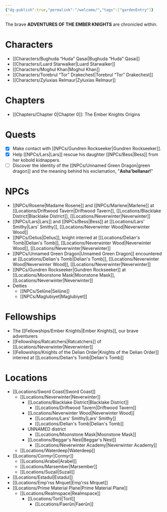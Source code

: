 ```yaml
---
{"dg-publish":true,"permalink":"/welcome/","tags":["gardenEntry"]}
---
```


The brave **ADVENTURES OF THE EMBER KNIGHTS** are chronicled within.

# Characters
- [[Characters/Bughuda “Huda” Qasai\|Bughuda “Huda” Qasai]]
- [[Characters/Luard Starwalker\|Luard Starwalker]]
- [[Characters/Moghul Khan\|Moghul Khan]]
- [[Characters/Torebrul “Tor” Drakechest\|Torebrul “Tor” Drakechest]]
- [[Characters/Zyluxias Relmaur\|Zyluxias Relmaur]]

# Chapters
- [[Chapters/Chapter 0\|Chapter 0]]: The Ember Knights Origins

# Quests
- [x] Make contact with [[NPCs/Gundren Rockseeker\|Gundren Rockseeker]].
- [x] Help [[NPCs/Lars\|Lars]] rescue his daughter [[NPCs/Bess\|Bess]] from her kobold kidnappers.
- [ ] Discover the identity of the [[NPCs/Unnamed Green Dragon\|green dragon]] and the meaning behind his exclamation, "**Asha'bellanar!**"

# NPCs
- [[NPCs/Rosene\|Madame Rosene]] and [[NPCs/Marlene\|Marlene]] at [[Locations/Driftwood Tavern\|Driftwood Tavern]], [[Locations/Blacklake District\|Blacklake District]], [[Locations/Neverwinter\|Neverwinter]]
- [[NPCs/Lars\|Lars]] and [[NPCs/Bess\|Bess]] at [[Locations/Lars' Smithy\|Lars' Smithy]], [[Locations/Neverwinter Wood\|Neverwinter Wood]]
- [[NPCs/Delius\|Delius]], knight interred at [[Locations/Delian's Tomb\|Delian's Tomb]], [[Locations/Neverwinter Wood\|Neverwinter Wood]], [[Locations/Neverwinter\|Neverwinter]]
- [[NPCs/Unnamed Green Dragon\|Unnamed Green Dragon]] encountered at [[Locations/Delian's Tomb\|Delian's Tomb]], [[Locations/Neverwinter Wood\|Neverwinter Wood]], [[Locations/Neverwinter\|Neverwinter]]
- [[NPCs/Gundren Rockseeker\|Gundren Rockseeker]] at [[Locations/Moonstone Mask\|Moonstone Mask]], [[Locations/Neverwinter\|Neverwinter]]
- Deities
	- [[NPCs/Selûne\|Selûne]]
	- [[NPCs/Maglubiyet\|Maglubiyet]]

# Fellowships
- The [[Fellowships/Ember Knights\|Ember Knights]], our brave adventurers
- [[Fellowships/Ratcatchers\|Ratcatchers]] of [[Locations/Neverwinter\|Neverwinter]]
- [[Fellowships/Knights of the Delian Order\|Knights of the Delian Order]] interred at [[Locations/Delian's Tomb\|Delian's Tomb]]

# Locations
- [[Locations/Sword Coast\|Sword Coast]]
	- [[Locations/Neverwinter\|Neverwinter]]
		- [[Locations/Blacklake District\|Blacklake District]]
			- [[Locations/Driftwood Tavern\|Driftwood Tavern]]
		- [[Locations/Neverwinter Wood\|Neverwinter Wood]]
			- [[Locations/Lars' Smithy\|Lars' Smithy]]
			- [[Locations/Delian's Tomb\|Delian's Tomb]]
		- UNNAMED district
			- [[Locations/Moonstone Mask\|Moonstone Mask]]
		- [[Locations/Beggar's Nest\|Beggar's Nest]]
			- [[Locations/Neverwinter Academy\|Neverwinter Academy]]
	- [[Locations/Waterdeep\|Waterdeep]]
- [[Locations/Cormyr\|Cormyr]]
	- [[Locations/Arabel\|Arabel]]
	- [[Locations/Marsember\|Marsember]]
	- [[Locations/Suzail\|Suzail]]
- [[Locations/Estadul\|Estadul]]
- [[Locations/Emp'rss Mrquet\|Emp'rss Mrquet]]
- [[Locations/Prime Material Plane\|Prime Material Plane]]
	- [[Locations/Realmspace\|Realmspace]]
		- [[Locations/Toril\|Toril]]
			- [[Locations/Faerûn\|Faerûn]]
